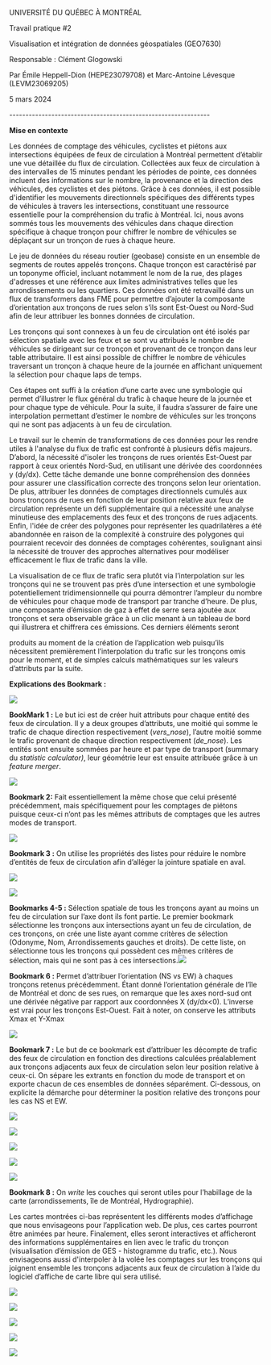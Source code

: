UNIVERSITÉ DU QUÉBEC À MONTRÉAL

Travail pratique #2

Visualisation et intégration de données géospatiales (GEO7630)

Responsable : Clément Glogowski

Par Émile Heppell-Dion (HEPE23079708) et Marc-Antoine Lévesque (LEVM23069205)

5 mars 2024

\--------------------------------------------------------------

**Mise en contexte**

Les données de comptage des véhicules, cyclistes et piétons aux intersections équipées de feux de circulation à Montréal permettent d’établir une vue détaillée du flux de circulation. Collectées aux feux de circulation à des intervalles de 15 minutes pendant les périodes de pointe, ces données incluent des informations sur le nombre, la provenance et la direction des véhicules, des cyclistes et des piétons. Grâce à ces données, il est possible d'identifier les mouvements directionnels spécifiques des différents types de véhicules à travers les intersections, constituant une ressource essentielle pour la compréhension du trafic à Montréal. Ici, nous avons sommés tous les mouvements des véhicules dans chaque direction spécifique à chaque tronçon pour chiffrer le nombre de véhicules se déplaçant sur un tronçon de rues à chaque heure.

Le jeu de données du réseau routier (geobase) consiste en un ensemble de segments de routes appelés tronçons. Chaque tronçon est caractérisé par un toponyme officiel, incluant notamment le nom de la rue, des plages d'adresses et une référence aux limites administratives telles que les arrondissements ou les quartiers. Ces données ont été retravaillé dans un flux de transformers dans FME pour permettre d’ajouter la composante d’orientation aux tronçons de rues selon s’ils sont Est-Ouest ou Nord-Sud afin de leur attribuer les bonnes données de circulation.

Les tronçons qui sont connexes à un feu de circulation ont été isolés par sélection spatiale avec les feux et se sont vu attribués le nombre de véhicules se dirigeant sur ce tronçon et provenant de ce tronçon dans leur table attributaire. Il est ainsi possible de chiffrer le nombre de véhicules traversant un tronçon à chaque heure de la journée en affichant uniquement la sélection pour chaque laps de temps.

Ces étapes ont suffi à la création d’une carte avec une symbologie qui permet d’illustrer le flux général du trafic à chaque heure de la journée et pour chaque type de véhicule. Pour la suite, il faudra s’assurer de faire une interpolation permettant d’estimer le nombre de véhicules sur les tronçons qui ne sont pas adjacents à un feu de circulation.

Le travail sur le chemin de transformations de ces données pour les rendre utiles à l'analyse du flux de trafic est confronté à plusieurs défis majeurs. D’abord, la nécessité d'isoler les tronçons de rues orientés Est-Ouest par rapport à ceux orientés Nord-Sud, en utilisant une dérivée des coordonnées y (dy/dx). Cette tâche demande une bonne compréhension des données pour assurer une classification correcte des tronçons selon leur orientation. De plus, attribuer les données de comptages directionnels cumulés aux bons tronçons de rues en fonction de leur position relative aux feux de circulation représente un défi supplémentaire qui a nécessité une analyse minutieuse des emplacements des feux et des tronçons de rues adjacents. Enfin, l'idée de créer des polygones pour représenter les quadrilatères a été abandonnée en raison de la complexité à construire des polygones qui pourraient recevoir des données de comptages cohérentes, soulignant ainsi la nécessité de trouver des approches alternatives pour modéliser efficacement le flux de trafic dans la ville.

La visualisation de ce flux de trafic sera plutôt via l’interpolation sur les tronçons qui ne se trouvent pas près d’une intersection et une symbologie potentiellement tridimensionnelle qui pourra démontrer l’ampleur du nombre de véhicules pour chaque mode de transport par tranche d’heure. De plus, une composante d’émission de gaz à effet de serre sera ajoutée aux tronçons et sera observable grâce à un clic menant à un tableau de bord qui illustrera et chiffrera ces émissions. Ces derniers éléments seront 

produits au moment de la création de l’application web puisqu’ils nécessitent premièrement l’interpolation du trafic sur les tronçons omis pour le moment, et de simples calculs mathématiques sur les valeurs d’attributs par la suite.

**Explications des Bookmark :** 

![](https://lh7-us.googleusercontent.com/z74OmFphBhZlNqodKCNIi7wvBpUEexgARVJFlelRaNFZ79M7BAdx6OWFPhPyYxjpC-bUexw9lWKGPKi7BdJE6D3bI3GjUMn3ILhsC4DFTI0FpAH6ejSwv9BL4h_YA5u3n3Qfv0vBxmveN0pewQTwVMU)

**BookMark 1 :** Le but ici est de créer huit attributs pour chaque entité des feux de circulation. Il y a deux groupes d’attributs, une moitié qui somme le trafic de chaque direction respectivement (_vers\_nose_), l’autre moitié somme le trafic provenant de chaque direction respectivement (_de\_nose_). Les entités sont ensuite sommées par heure et par type de transport (summary du _statistic calculator)_, leur géométrie leur est ensuite attribuée grâce à un _feature merger_.

![](https://lh7-us.googleusercontent.com/rd7m45FAOOkj9esenDYIR0Mp_l7UphYyoHi0gVWhR45j-w89Nh3h1bajiRbKQEQ7vJDkjaXIt3fSf7prE06rEdM-ZkL7qwO_joOCjySP0ye3Q8AYrgQWhTbJL5YS1aQ8ra1Pl2gQwwUrdyd6b1CxsDM)

**Bookmark 2:** Fait essentiellement la même chose que celui présenté précédemment, mais spécifiquement pour les comptages de piétons puisque ceux-ci n’ont pas les mêmes attributs de comptages que les autres modes de transport.

![](https://lh7-us.googleusercontent.com/GyInQMGBYziAYp_ZDp2C5kE_iJbcCkLr43AynKAsDzYC3ORCbWwkgu5JbTsje-lcBoYZVREPSd08no_ZwlPhEsPcCzOwUKsxGOTycjVnQUAqxc5f-3jo99l_MOjR9_ibamxuc8PRkPGfRRnGX0gwlfo)

**Bookmark 3 :** On utilise les propriétés des listes pour réduire le nombre d’entités de feux de circulation afin d’alléger la jointure spatiale en aval.

![](https://lh7-us.googleusercontent.com/0LGyUhCEwk4v-sEsS9XuHT85HO9kWVs2JmXT2--KsIXCNaUoArmhjm05kUxOXXq7_ouvCQRI2kXmZLL0dJCn-s8M2cR7Z6y9tVKQPy-Dlu57BJY70K7idPgxaohkTvBONtmHIU2JF1_XidWcADggLSg)

![](https://lh7-us.googleusercontent.com/RpMJAtjcjAHufh-tzjzJIdlInyer25lFi2ZKIc4iywZNoBzZxdHzuI7ER2P7u43A-tyqloNMTYgxQFE56ZqVnWPeBJD2xY7zq1IoMDUaOKuuAlaCjYbsqT04ciTEuaNP_RWxCijHUEdSn9-bRlUlc_8)

**Bookmarks 4-5 :** Sélection spatiale de tous les tronçons ayant au moins un feu de circulation sur l’axe dont ils font partie. Le premier bookmark sélectionne les tronçons aux intersections ayant un feu de circulation, de ces tronçons, on crée une liste ayant comme critères de sélection (Odonyme, Nom, Arrondissements gauches et droits). De cette liste, on sélectionne tous les tronçons qui possèdent ces mêmes critères de sélection, mais qui ne sont pas à ces intersections.![](https://lh7-us.googleusercontent.com/K8_duLaGGgj5uFLlwooPCUTSuIqhwhRLHwWRDynneYQ55FPUH_Gbk1MJVfJ0ex_iuyqa6okpIcrYi73fX8qv1QLeayACWS4ZPGKuqYw6WlHYd0XZjrCw43yGSD6r024J3OWh57bYF1hDIvpdlpYzPfk)

**Bookmark 6 :** Permet d’attribuer l’orientation (NS vs EW) à chaques tronçons retenus précédemment. Étant donné l’orientation générale de l’île de Montréal et donc de ses rues, on remarque que les axes nord-sud ont une dérivée négative par rapport aux coordonnées X (dy/dx<0). L’inverse est vrai pour les tronçons Est-Ouest. Fait à noter, on conserve les attributs Xmax et Y-Xmax

![](https://lh7-us.googleusercontent.com/0kZcVg6okjAzBNmjp6l8rMmj1vQz81nLB6LT-MijPKSaTBPeE9_wtUtXaVl10-nc4mFLpaRwVzvLHJ9BOnhPrTp13ih-kYDQxyNxOtBgdeoh-0A1J-yVOg9_PeV7062jnOnLbf1mKAnr2KwwrcFUWt0)

**Bookmark 7 :** Le but de ce bookmark est d’attribuer les décompte de trafic des feux de circulation en fonction des directions calculées préalablement aux tronçons adjacents aux feux de circulation selon leur position relative à ceux-ci. On sépare les extrants en fonction du mode de transport et on exporte chacun de ces ensembles de données séparément. Ci-dessous, on explicite la démarche pour déterminer la position relative des tronçons pour les cas NS et EW.

![](https://lh7-us.googleusercontent.com/UGmRsa7jfFhfddJd07R0RsumdGhZSyXQB2VzOIW-290O30nCDZYAlbJvo_hfNW0KWAOFkUyQX4Nb_8oc1Ry1s4GXj15HQwAQakIYoCFX8aQTkJzSgyP49_MIm57CUymfdFUJ-dOfL2QLb93eX93LRck)

![](https://lh7-us.googleusercontent.com/_M4susGjyyNLl7VuF6aD3z2u-Hnr8x5Z6m3cmKoBs4qh1oL6VzDuqexpRJG4nxZKkZUyKN8RdvX6muZUkm10FfBJwZZCPR7jBPc3z3yR0fyVa6KN-xYpi0tqSg5gS-CwrBEERHcmakjvjBL9kM2h3fY)

![](https://lh7-us.googleusercontent.com/9DOFO7LMJBv1jvVep05MXhlerGgECxFV3tstkVpwfVTS6YyZl3lwB6QbyFFiFdnvfie5gbE0Gzdjvg_cg55wVLd7XnTShwA3vFrSLAsFWOCdceD4QWguUB_4w55FPLRcPSbZcdFOBpCaRrC65Om5DRw)

![](https://lh7-us.googleusercontent.com/m_kEXbVLZnl6tlPjm-TF8mn8CxFa-As-nRfaljxglysYYwJbWwuEpAF0ckv2TRkVI-wP8J5GybLhPHqUHFyLmJJI-YwDcEBD5wr2Hj6dUVjUbPixsiVzn-lo1TrGLA6s4M2BHqiCKia2067Vmz4ZXCk)

![](https://lh7-us.googleusercontent.com/qF7Jx_qzcSdpCjUkYGa299gukIe0a5MBFiffMag1cPumP7OcrtFX7bwsZkoLoc4RLFxoq63Sbk5hCRMIw7ugDK6eN_XA4vGpgQ_heDbYogVoVnTnz-RzcUTXoPKcHD7fAsaz7laUbA0pqKGsmi23ffE)

**Bookmark 8 :** On _write_ les couches qui seront utiles pour l’habillage de la carte (arrondissements, île de Montréal, Hydrographie).

Les cartes montrées ci-bas représentent les différents modes d’affichage que nous envisageons pour l’application web. De plus, ces cartes pourront être animées par heure. Finalement, elles seront interactives et afficheront des informations supplémentaires en lien avec le trafic du tronçon (visualisation d’émission de GES - histogramme du trafic, etc.). Nous envisageons aussi d'interpoler à la volée les comptages sur les tronçons qui joignent ensemble les tronçons adjacents aux feux de circulation à l’aide du logiciel d’affiche de carte libre qui sera utilisé.

![](https://lh7-us.googleusercontent.com/9BmdnJu4VlJSyxF8xUmfBfhxGcstFAgySX_DQ8qmScH7UtGYyWJ6fxMYt4CO1i1EdPbngU-c-DXBEs9pWAfbYRKJSRCjSwMYt2Xp39sczuInXG8XcC9GShbj7uDFrpgatDrU2fNmbAA7QCLucgAM4aU)

![](https://lh7-us.googleusercontent.com/KQBAm0o93ZRmZbgDIBngr5GzPuSxbvBrfTw5feWGyhfyJXCtqfJljnshzMYNt3Z2bK7a0gOB3UDZ1F3atozNP9lFIx5XPcrRIwKz1bi6GH3Mhno8kP8y_NfAEc4lsOW8DeBlOGrW7tx_MT_uTW2nVds)

![](https://lh7-us.googleusercontent.com/W-52RtB_OHA5c6IcCSE2XEy6KzikeOgLG6IPw783ANi7b50N69CfyN810OQkd0tJW03ZUzttwxXEWqc1fLanJjAp7mYOWV9U1DHguYaaLxggZ4jW5MApTi2MQOCY8CcdB8yOp9MLmKw3x7xc6eMzT2c)

![](https://lh7-us.googleusercontent.com/rRz2moAvd9Jt64P6hUBPN7JxD7RRa_bvfKHJOREY918r1O8vhAZXpjthMM2CO3Ztg5MgytaumiSzP0w7g2WMXqgzJrkjC_FqGZVTtaMbRMHkxTAL1uWLLG9X9CC2JNEdZZsxQ6UPbNgGAqQhfRDNPuc)

![](https://lh7-us.googleusercontent.com/88ZG80k5M6UO1K56KUVVOVUeVjet-AZu4tBuvk4IpRkaxK3mZTwEmzMHVJt5iee68XUAKvEREBVox2VyCMqn4G6D87jxcgOci3HNxFRDLVoWiuayaACnd9iD6x_8vheNWouyHBoqkoJQlK_ZN_cCDSs)
